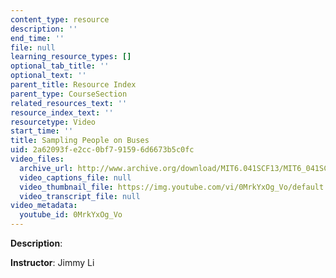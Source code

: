 ```yaml
---
content_type: resource
description: ''
end_time: ''
file: null
learning_resource_types: []
optional_tab_title: ''
optional_text: ''
parent_title: Resource Index
parent_type: CourseSection
related_resources_text: ''
resource_index_text: ''
resourcetype: Video
start_time: ''
title: Sampling People on Buses
uid: 2a62093f-e2cc-0bf7-9159-6d6673b5c0fc
video_files:
  archive_url: http://www.archive.org/download/MIT6.041SCF13/MIT6_041SCF13_Sampling_People_on_Buses_300k.mp4
  video_captions_file: null
  video_thumbnail_file: https://img.youtube.com/vi/0MrkYxOg_Vo/default.jpg
  video_transcript_file: null
video_metadata:
  youtube_id: 0MrkYxOg_Vo
---
```


**Description**:

**Instructor**: Jimmy Li